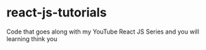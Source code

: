 # react-js-tutorials
Code that goes along with my YouTube React JS Series
and you will learning think you

